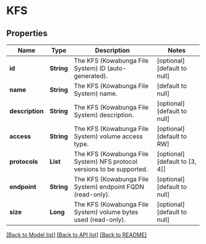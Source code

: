 # KFS
## Properties

| Name | Type | Description | Notes |
|------------ | ------------- | ------------- | -------------|
| **id** | **String** | The KFS (Kowabunga File System) ID (auto-generated). | [optional] [default to null] |
| **name** | **String** | The KFS (Kowabunga File System) name. | [default to null] |
| **description** | **String** | The KFS (Kowabunga File System) description. | [optional] [default to null] |
| **access** | **String** | The KFS (Kowabunga File System) volume access type. | [optional] [default to RW] |
| **protocols** | **List** | The KFS (Kowabunga File System) NFS protocol versions to be supported. | [optional] [default to [3, 4]] |
| **endpoint** | **String** | The KFS (Kowabunga File System) endpoint FQDN (read-only). | [optional] [default to null] |
| **size** | **Long** | The KFS (Kowabunga File System) volume bytes used (read-only). | [optional] [default to null] |

[[Back to Model list]](../README.md#documentation-for-models) [[Back to API list]](../README.md#documentation-for-api-endpoints) [[Back to README]](../README.md)

